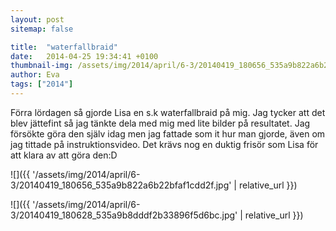 ```yaml
---
layout: post
sitemap: false

title:  "waterfallbraid"
date:   2014-04-25 19:34:41 +0100
thumbnail-img: /assets/img/2014/april/6-3/20140419_180656_535a9b822a6b22bfaf1cdd2f.jpg
author: Eva
tags: ["2014"]
---
```


Förra lördagen så gjorde Lisa en s.k waterfallbraid på mig. Jag tycker att det blev jättefint så jag tänkte dela med mig med lite bilder på resultatet. Jag försökte göra den själv idag men jag fattade som it hur man gjorde, även om jag tittade på instruktionsvideo. Det krävs nog en duktig frisör som Lisa för att klara av att göra den:D

![]({{ '/assets/img/2014/april/6-3/20140419_180656_535a9b822a6b22bfaf1cdd2f.jpg'  | relative_url }})

![]({{ '/assets/img/2014/april/6-3/20140419_180628_535a9b8dddf2b33896f5d6bc.jpg'  | relative_url }})

